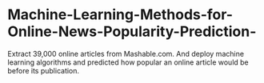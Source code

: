 # Machine-Learning-Methods-for-Online-News-Popularity-Prediction-
Extract 39,000 online articles from Mashable.com. And deploy machine learning algorithms and predicted how popular an online article would be before its publication.
